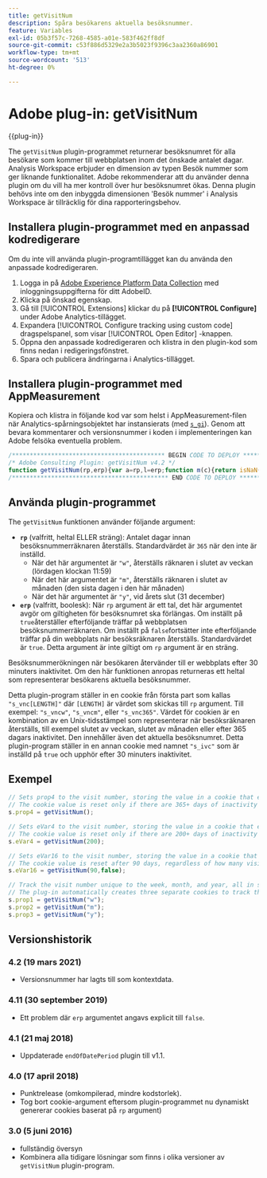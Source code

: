 ```yaml
---
title: getVisitNum
description: Spåra besökarens aktuella besöksnummer.
feature: Variables
exl-id: 05b3f57c-7268-4585-a01e-583f462ff8df
source-git-commit: c53f886d5329e2a3b5023f9396c3aa2360a86901
workflow-type: tm+mt
source-wordcount: '513'
ht-degree: 0%

---
```


# Adobe plug-in: getVisitNum

{{plug-in}}

The `getVisitNum` plugin-programmet returnerar besöksnumret för alla besökare som kommer till webbplatsen inom det önskade antalet dagar. Analysis Workspace erbjuder en dimension av typen Besök nummer som ger liknande funktionalitet. Adobe rekommenderar att du använder denna plugin om du vill ha mer kontroll över hur besöksnumret ökas. Denna plugin behövs inte om den inbyggda dimensionen &#39;Besök nummer&#39; i Analysis Workspace är tillräcklig för dina rapporteringsbehov.

<!--## Install the plug-in using the Web SDK or the Adobe Analytics extension

Adobe offers an extension that allows you to use most commonly-used plug-ins.

1. Log in to [Adobe Experience Platform Data Collection](https://experience.adobe.com/data-collection) using your AdobeID credentials.
1. Click the desired tag property.
1. Go to the [!UICONTROL Extensions] tab, then click on the [!UICONTROL Catalog] button
1. Install and publish the [!UICONTROL Common Analytics Plugins] extension
1. If you haven't already, create a rule labeled "Initialize Plug-ins" with the following configuration:
    * Condition: None
    * Event: Core – Library Loaded (Page Top)
1. Add an action to the above rule with the following configuration:
    * Extension: Common Analytics Plugins
    * Action Type: Initialize getVisitNum
1. Save and publish the changes to the rule.-->

## Installera plugin-programmet med en anpassad kodredigerare

Om du inte vill använda plugin-programtillägget kan du använda den anpassade kodredigeraren.

1. Logga in på [Adobe Experience Platform Data Collection](https://experience.adobe.com/data-collection) med inloggningsuppgifterna för ditt AdobeID.
1. Klicka på önskad egenskap.
1. Gå till [!UICONTROL Extensions] klickar du på **[!UICONTROL Configure]** under Adobe Analytics-tillägget.
1. Expandera [!UICONTROL Configure tracking using custom code] dragspelspanel, som visar [!UICONTROL Open Editor] -knappen.
1. Öppna den anpassade kodredigeraren och klistra in den plugin-kod som finns nedan i redigeringsfönstret.
1. Spara och publicera ändringarna i Analytics-tillägget.

## Installera plugin-programmet med AppMeasurement

Kopiera och klistra in följande kod var som helst i AppMeasurement-filen när Analytics-spårningsobjektet har instansierats (med [`s_gi`](../functions/s-gi.md)). Genom att bevara kommentarer och versionsnummer i koden i implementeringen kan Adobe felsöka eventuella problem.

```js
/******************************************* BEGIN CODE TO DEPLOY *******************************************/
/* Adobe Consulting Plugin: getVisitNum v4.2 */
function getVisitNum(rp,erp){var a=rp,l=erp;function m(c){return isNaN(c)?!1:(parseFloat(c)|0)===parseFloat(c)}function n(c){var b=new Date,e=isNaN(c)?0:Math.floor(c);b.setHours(23);b.setMinutes(59);b.setSeconds(59);"w"===c&&(e=6-b.getDay());if("m"===c){e=b.getMonth()+1;var a=b.getFullYear();e=(new Date(a?a:1970,e?e:1,0)).getDate()-b.getDate()}b.setDate(b.getDate()+e);"y"===c&&(b.setMonth(11),b.setDate(31));return b}if("-v"===a)return{plugin:"getVisitNum",version:"4.2"};var f=function(){if("undefined"!==typeof window.s_c_il)for(var c=0,b;c<window.s_c_il.length;c++)if(b=window.s_c_il[c],b._c&&"s_c"===b._c)return b}();"undefined"!==typeof f&&(f.contextData.getVisitNum="4.2");window.cookieWrite=window.cookieWrite||function(c,b,e){if("string"===typeof c){var a=window.location.hostname,d=window.location.hostname.split(".").length-1;if(a&&!/^[0-9.]+$/.test(a)){d=2<d?d:2;var h=a.lastIndexOf(".");if(0<=h){for(;0<=h&&1<d;)h=a.lastIndexOf(".",h-1),d--;h=0<h?a.substring(h):a}}g=h;b="undefined"!==typeof b?""+b:"";if(e||""===b)if(""===b&&(e=-60),"number"===typeof e){var f=new Date;f.setTime(f.getTime()+6E4*e)}else f=e;return c&&(document.cookie=encodeURIComponent(c)+"="+encodeURIComponent(b)+"; path=/;"+(e?" expires="+f.toUTCString()+";":"")+(g?" domain="+g+";":""),"undefined"!==typeof window.cookieRead)?window.cookieRead(c)===b:!1}};window.cookieRead=window.cookieRead||function(c){if("string"===typeof c)c=encodeURIComponent(c);else return"";var b=" "+document.cookie,a=b.indexOf(" "+c+"="),d=0>a?a:b.indexOf(";",a);return(c=0>a?"":decodeURIComponent(b.substring(a+2+c.length,0>d?b.length:d)))?c:""};a=a?a:365;l="undefined"!==typeof l?!!l:m(a)?!0:!1;var p=(new Date).getTime();f=n(a);if(window.cookieRead("s_vnc"+a))var d=window.cookieRead("s_vnc"+a).split("&vn="),k=d[1];if(window.cookieRead("s_ivc"))return k?(window.cookieWrite("s_ivc",!0,30),k):"unknown visit number";if("undefined"!==typeof k)return k++,d=l&&m(a)?p+864E5*a:d[0],f.setTime(d),window.cookieWrite("s_vnc"+a,d+"&vn="+k,f),window.cookieWrite("s_ivc",!0,30),k;d=m(a)?p+864E5*a:n(a).getTime();window.cookieWrite("s_vnc"+a,d+"&vn=1",f);window.cookieWrite("s_ivc",!0,30);return"1"};
/******************************************** END CODE TO DEPLOY ********************************************/
```

## Använda plugin-programmet

The `getVisitNum` funktionen använder följande argument:

* **`rp`** (valfritt, heltal ELLER sträng): Antalet dagar innan besöksnummerräknaren återställs.  Standardvärdet är `365` när den inte är inställd.
   * När det här argumentet är `"w"`, återställs räknaren i slutet av veckan (lördagen klockan 11:59)
   * När det här argumentet är `"m"`, återställs räknaren i slutet av månaden (den sista dagen i den här månaden)
   * När det här argumentet är `"y"`, vid årets slut (31 december)
* **`erp`** (valfritt, boolesk): När `rp` argument är ett tal, det här argumentet avgör om giltigheten för besöksnumret ska förlängas. Om inställt på `true`återställer efterföljande träffar på webbplatsen besöksnummerräknaren. Om inställt på `false`fortsätter inte efterföljande träffar på din webbplats när besöksräknaren återställs. Standardvärdet är `true`. Detta argument är inte giltigt om `rp` argument är en sträng.

Besöksnummerökningen när besökaren återvänder till er webbplats efter 30 minuters inaktivitet. Om den här funktionen anropas returneras ett heltal som representerar besökarens aktuella besöksnummer.

Detta plugin-program ställer in en cookie från första part som kallas `"s_vnc[LENGTH]"` där `[LENGTH]` är värdet som skickas till `rp` argument. Till exempel: `"s_vncw"`, `"s_vncm"`, eller `"s_vnc365"`. Värdet för cookien är en kombination av en Unix-tidsstämpel som representerar när besöksräknaren återställs, till exempel slutet av veckan, slutet av månaden eller efter 365 dagars inaktivitet. Den innehåller även det aktuella besöksnumret. Detta plugin-program ställer in en annan cookie med namnet `"s_ivc"` som är inställd på `true` och upphör efter 30 minuters inaktivitet.

## Exempel

```js
// Sets prop4 to the visit number, storing the value in a cookie that expires in 365 days
// The cookie value is reset only if there are 365+ days of inactivity or the visitor clears their cookies.
s.prop4 = getVisitNum();

// Sets eVar4 to the visit number, storing the value in a cookie that expires in 200 days
// The cookie value is reset only if there are 200+ days of inactivity or the visitor clears their cookies.
s.eVar4 = getVisitNum(200);

// Sets eVar16 to the visit number, storing the value in a cookie that expires in 90 days.
// The cookie value is reset after 90 days, regardless of how many visits that happen in those 90 days.
s.eVar16 = getVisitNum(90,false);

// Track the visit number unique to the week, month, and year, all in separate variables
// The plug-in automatically creates three separate cookies to track these values
s.prop1 = getVisitNum("w");
s.prop2 = getVisitNum("m");
s.prop3 = getVisitNum("y");
```

## Versionshistorik

### 4.2 (19 mars 2021)

* Versionsnummer har lagts till som kontextdata.

### 4.11 (30 september 2019)

* Ett problem där `erp` argumentet angavs explicit till `false`.

### 4.1 (21 maj 2018)

* Uppdaterade `endOfDatePeriod` plugin till v1.1.

### 4.0 (17 april 2018)

* Punktrelease (omkompilerad, mindre kodstorlek).
* Tog bort cookie-argument eftersom plugin-programmet nu dynamiskt genererar cookies baserat på `rp` argument)

### 3.0 (5 juni 2016)

* fullständig översyn
* Kombinera alla tidigare lösningar som finns i olika versioner av `getVisitNum` plugin-program.
